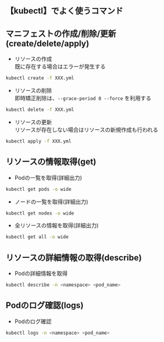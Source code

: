 ## 【kubectl】でよく使うコマンド

## マニフェストの作成/削除/更新(create/delete/apply)
- リソースの作成  
既に存在する場合はエラーが発生する
```bash
kubectl create -f XXX.yml
```
- リソースの削除  
即時矯正削除は、`--grace-period 0 --force` を利用する
```bash
kubectl delete -f XXX.yml
```
- リソースの更新  
リソースが存在しない場合はリソースの新規作成も行われる
```bash
kubectl apply -f XXX.yml
```

## リソースの情報取得(get)
- Podの一覧を取得(詳細出力)
```bash
kubectl get pods -o wide
```

- ノードの一覧を取得(詳細出力)
```bash
kubectl get nodes -o wide
```

- 全リソースの情報を取得(詳細出力)
```bash
kubectl get all -o wide
```

## リソースの詳細情報の取得(describe)
- Podの詳細情報を取得
```bash
kubectl describe -n <namespace> <pod_name>
```

## Podのログ確認(logs)
- Podのログ確認
```bash
kubectl logs -n <namespace> <pod_name>
```

